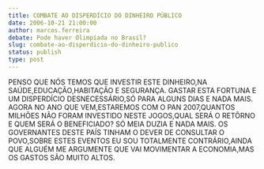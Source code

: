 ```yaml
---
title: COMBATE AO DISPERDÍCIO DO DINHEIRO PÚBLICO
date: 2006-10-21 21:00:00
author: marcos.ferreira
debate: Pode haver Olimpíada no Brasil?
slug: combate-ao-disperdicio-do-dinheiro-publico
status: publish 
type: post
---
```


PENSO QUE NÓS TEMOS QUE INVESTIR ESTE DINHEIRO,NA SAÚDE,EDUCAÇÃO,HABITAÇÃO E SEGURANÇA.
GASTAR ESTA FORTUNA E UM DISPERDÍCIO DESNECESSÁRIO,SÓ PARA ALGUNS DIAS E NADA MAIS.
AGORA NO ANO QUE VEM,ESTAREMOS COM O PAN 2007,QUANTOS MILHÕES NÃO FORAM INVESTIDO NESTE JOGOS,QUAL SERÁ O RETÔRNO E QUEM SERÁ O BENEFICIADO?
SÓ MEIA DUZIA E NADA MAIS.
OS GOVERNANTES DESTE PAÍS TINHAM O DEVER DE CONSULTAR O POVO,SOBRE ESTES EVENTOS
EU SOU TOTALMENTE CONTRÁRIO,AINDA QUE ALGUÉM ME ARGUMENTE QUE VAI MOVIMENTAR A ECONOMIA,MAS OS GASTOS SÃO MUITO ALTOS.
